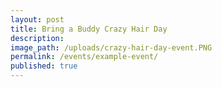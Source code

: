 ```yaml
---
layout: post
title: Bring a Buddy Crazy Hair Day
description:
image_path: /uploads/crazy-hair-day-event.PNG
permalink: /events/example-event/
published: true
---
```



